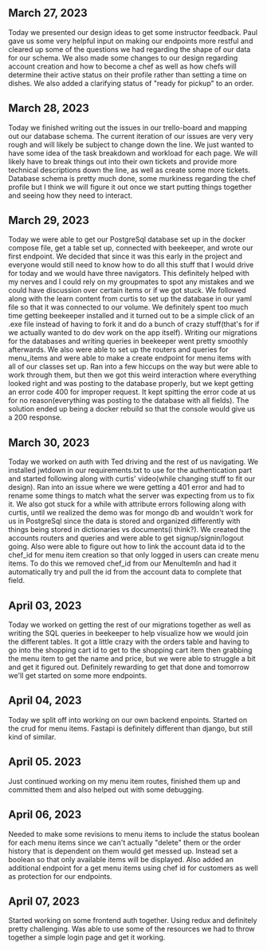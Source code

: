 ## March 27, 2023
Today we presented our design ideas to get some instructor feedback. Paul gave us some very helpful input on making our endpoints more restful and cleared up some of the questions we had regarding the shape of our data for our schema. We also made some changes to our design regarding account creation and how to become a chef as well as how chefs will determine their active status on their profile rather than setting a time on dishes. We also added a clarifying status of "ready for pickup" to an order.

## March 28, 2023
Today we finished writing out the issues in our trello-board and mapping out our database schema. The current iteration of our issues are very very rough and will likely be subject to change down the line. We just wanted to have some idea of the task breakdown and workload for each page. We will likely have to break things out into their own tickets and provide more technical descriptions down the line, as well as create some more tickets. Database schema is pretty much done, some murkiness regarding the chef profile but I think we will figure it out once we start putting things together and seeing how they need to interact.

## March 29, 2023
Today we were able to get our PostgreSql database set up in the docker compose file, get a table set up, connected with beekeeper, and wrote our first endpoint. We decided that since it was this early in the project and everyone would still need to know how to do all this stuff that I would drive for today and we would have three navigators. This definitely helped with my nerves and I could rely on my groupmates to spot any mistakes and we could have discussion over certain items or if we got stuck. We followed along with the learn content from curtis to set up the database in our yaml file so that it was connected to our volume. We definitely spent too much time getting beekeeper installed and it turned out to be a simple click of an .exe file instead of having to fork it and do a bunch of crazy stuff(that's for if we actually wanted to do dev work on the app itself). Writing our migrations for the databases and writing queries in beekeeper went pretty smoothly afterwards. We also were able to set up the routers and queries for menu_items and were able to make a create endpoint for menu items with all of our classes set up. Ran into a few hiccups on the way but were able to work through them, but then we got this weird interaction where everything looked right and was posting to the database properly, but we kept getting an error code 400 for improper request. It kept spitting the error code at us for no reason(everything was posting to the database with all fields). The solution ended up being a docker rebuild so that the console would give us a 200 response.

## March 30, 2023
Today we worked on auth with Ted driving and the rest of us navigating. We installed jwtdown in our requirements.txt to use for the authentication part and started following along with curtis' video(while changing stuff to fit our design). Ran into an issue where we were getting a 401 error and had to rename some things to match what the server was expecting from us to fix it. We also got stuck for a while with attribute errors following along with curtis, until we realized the demo was for mongo db and wouldn't work for us in PostgreSql since the data is stored and organized differently with things being stored in dictionaries vs documents(i think?). We created the accounts routers and queries and were able to get signup/signin/logout going. Also were able to figure out how to link the account data id to the chef_id for menu item creation so that only logged in users can create menu items. To do this we removed chef_id from our MenuItemIn and had it automatically try and pull the id from the account data to complete that field.

## April 03, 2023
Today we worked on getting the rest of our migrations together as well as writing the SQL queries in beekeeper to help visualize how we would join the different tables. It got a little crazy with the orders table and having to go into the shopping cart id to get to the shopping cart item then grabbing the menu item to get the name and price, but we were able to struggle a bit and get it figured out. Definitely rewarding to get that done and tomorrow we'll get started on some more endpoints.

## April 04, 2023
Today we split off into working on our own backend enpoints. Started on the crud for menu items. Fastapi is definitely different than django, but still kind of similar.

## April 05. 2023
Just continued working on my menu item routes, finished them up and committed them and also helped out with some debugging.

## April 06, 2023
Needed to make some revisions to menu items to include the status boolean for each menu items since we can't actually "delete" them or the order history that is dependent on them would get messed up. Instead set a boolean so that only available items will be displayed. Also added an additional endpoint for a get menu items using chef id for customers as well as protection for our endpoints.

## April 07, 2023
Started working on some frontend auth together. Using redux and definitely pretty challenging. Was able to use some of the resources we had to throw together a simple login page and get it working.
